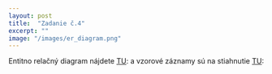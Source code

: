 ```yaml
---
layout: post
title:  "Zadanie č.4"
excerpt: ""
image: "/images/er_diagram.png"
---
```


Entitno relačný diagram nájdete [TU](https://github.com/alex1972000/mis/blob/master/images/er_diagram.png):
a vzorové záznamy sú na stiahnutie [TU](https://alex1972000.github.io/mis/elements/):